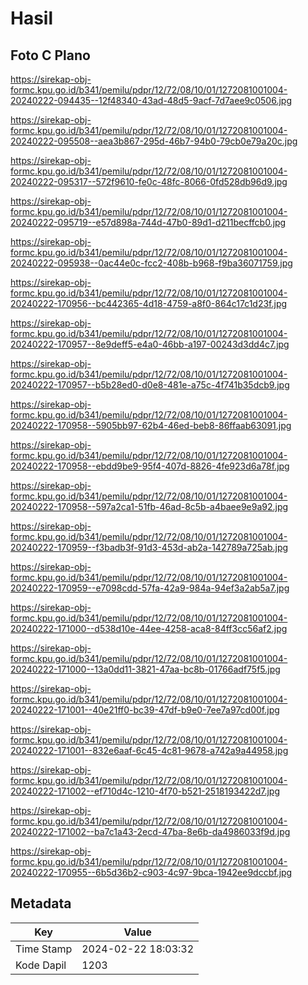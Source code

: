 # Hasil

## Foto C Plano

https://sirekap-obj-formc.kpu.go.id/b341/pemilu/pdpr/12/72/08/10/01/1272081001004-20240222-094435--12f48340-43ad-48d5-9acf-7d7aee9c0506.jpg

https://sirekap-obj-formc.kpu.go.id/b341/pemilu/pdpr/12/72/08/10/01/1272081001004-20240222-095508--aea3b867-295d-46b7-94b0-79cb0e79a20c.jpg

https://sirekap-obj-formc.kpu.go.id/b341/pemilu/pdpr/12/72/08/10/01/1272081001004-20240222-095317--572f9610-fe0c-48fc-8066-0fd528db96d9.jpg

https://sirekap-obj-formc.kpu.go.id/b341/pemilu/pdpr/12/72/08/10/01/1272081001004-20240222-095719--e57d898a-744d-47b0-89d1-d211becffcb0.jpg

https://sirekap-obj-formc.kpu.go.id/b341/pemilu/pdpr/12/72/08/10/01/1272081001004-20240222-095938--0ac44e0c-fcc2-408b-b968-f9ba36071759.jpg

https://sirekap-obj-formc.kpu.go.id/b341/pemilu/pdpr/12/72/08/10/01/1272081001004-20240222-170956--bc442365-4d18-4759-a8f0-864c17c1d23f.jpg

https://sirekap-obj-formc.kpu.go.id/b341/pemilu/pdpr/12/72/08/10/01/1272081001004-20240222-170957--8e9deff5-e4a0-46bb-a197-00243d3dd4c7.jpg

https://sirekap-obj-formc.kpu.go.id/b341/pemilu/pdpr/12/72/08/10/01/1272081001004-20240222-170957--b5b28ed0-d0e8-481e-a75c-4f741b35dcb9.jpg

https://sirekap-obj-formc.kpu.go.id/b341/pemilu/pdpr/12/72/08/10/01/1272081001004-20240222-170958--5905bb97-62b4-46ed-beb8-86ffaab63091.jpg

https://sirekap-obj-formc.kpu.go.id/b341/pemilu/pdpr/12/72/08/10/01/1272081001004-20240222-170958--ebdd9be9-95f4-407d-8826-4fe923d6a78f.jpg

https://sirekap-obj-formc.kpu.go.id/b341/pemilu/pdpr/12/72/08/10/01/1272081001004-20240222-170958--597a2ca1-51fb-46ad-8c5b-a4baee9e9a92.jpg

https://sirekap-obj-formc.kpu.go.id/b341/pemilu/pdpr/12/72/08/10/01/1272081001004-20240222-170959--f3badb3f-91d3-453d-ab2a-142789a725ab.jpg

https://sirekap-obj-formc.kpu.go.id/b341/pemilu/pdpr/12/72/08/10/01/1272081001004-20240222-170959--e7098cdd-57fa-42a9-984a-94ef3a2ab5a7.jpg

https://sirekap-obj-formc.kpu.go.id/b341/pemilu/pdpr/12/72/08/10/01/1272081001004-20240222-171000--d538d10e-44ee-4258-aca8-84ff3cc56af2.jpg

https://sirekap-obj-formc.kpu.go.id/b341/pemilu/pdpr/12/72/08/10/01/1272081001004-20240222-171000--13a0dd11-3821-47aa-bc8b-01766adf75f5.jpg

https://sirekap-obj-formc.kpu.go.id/b341/pemilu/pdpr/12/72/08/10/01/1272081001004-20240222-171001--40e21ff0-bc39-47df-b9e0-7ee7a97cd00f.jpg

https://sirekap-obj-formc.kpu.go.id/b341/pemilu/pdpr/12/72/08/10/01/1272081001004-20240222-171001--832e6aaf-6c45-4c81-9678-a742a9a44958.jpg

https://sirekap-obj-formc.kpu.go.id/b341/pemilu/pdpr/12/72/08/10/01/1272081001004-20240222-171002--ef710d4c-1210-4f70-b521-2518193422d7.jpg

https://sirekap-obj-formc.kpu.go.id/b341/pemilu/pdpr/12/72/08/10/01/1272081001004-20240222-171002--ba7c1a43-2ecd-47ba-8e6b-da4986033f9d.jpg

https://sirekap-obj-formc.kpu.go.id/b341/pemilu/pdpr/12/72/08/10/01/1272081001004-20240222-170955--6b5d36b2-c903-4c97-9bca-1942ee9dccbf.jpg


## Metadata

| Key        | Value               |
| ---------- | ------------------- |
| Time Stamp | 2024-02-22 18:03:32 |
| Kode Dapil | 1203                |



